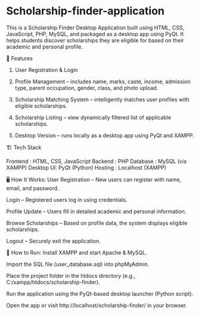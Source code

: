 # Scholarship-finder-application

This is a Scholarship Finder Desktop Application built using HTML, CSS, JavaScript, PHP, MySQL, and packaged as a desktop app using PyQt. It helps students discover scholarships they are eligible for based on their academic and personal profile.

📌 Features
1. User Registration & Login

2. Profile Management – includes name, marks, caste, income, admission type, parent occupation, gender, class, and photo upload.

3. Scholarship Matching System – intelligently matches user profiles with eligible scholarships.

4. Scholarship Listing – view dynamically filtered list of applicable scholarships.

5. Desktop Version – runs locally as a desktop app using PyQt and XAMPP.

🏗️ Tech Stack

Frontend	: HTML, CSS, JavaScript
Backend	  : PHP
Database	: MySQL (via XAMPP)
Desktop UI:	PyQt (Python)
Hosting   :	Localhost (XAMPP)

🖥️ How It Works:
User Registration – New users can register with name, email, and password.

Login – Registered users log in using credentials.

Profile Update – Users fill in detailed academic and personal information.

Browse Scholarships – Based on profile data, the system displays eligible scholarships.

Logout – Securely exit the application.

🚀 How to Run:
Install XAMPP and start Apache & MySQL.

Import the SQL file (user_database.sql) into phpMyAdmin.

Place the project folder in the htdocs directory (e.g., C:/xampp/htdocs/scholarship-finder).

Run the application using the PyQt-based desktop launcher (Python script).

Open the app or visit http://localhost/scholarship-finder/ in your browser.



